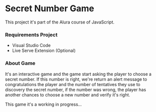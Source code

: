 # Secret Number Game
This project it's part of the Alura course of JavaScript.


### Requirements Project
- Visual Studio Code
- Live Serve Extension (Optional)



### About Game
It's an interactive game and the game start asking the player to choose a secret number. 
If this number is right, we're return an alert message to congratulations the player and the number of tentatives they use to discovery the secret number, if the number was wrong, the player has another chances to choose a new number and verify it's right.

This game it's a working in progress...

